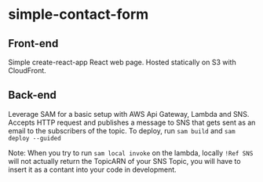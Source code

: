 # simple-contact-form

## Front-end
Simple create-react-app React web page. Hosted statically on S3 with CloudFront.

## Back-end
Leverage SAM for a basic setup with AWS Api Gateway, Lambda and SNS. Accepts HTTP request and publishes a message to SNS that gets sent as an email to the subscribers of the topic.
To deploy, run `sam build` and `sam deploy --guided`


Note: When you try to run `sam local invoke` on the lambda, locally `!Ref SNS` will not actually return the TopicARN of your SNS Topic, you will have to insert it as a contant into your code in development.